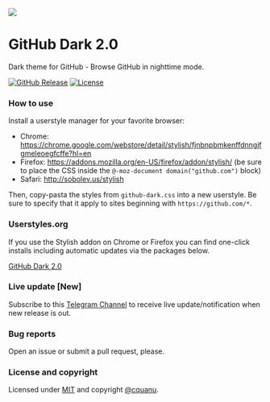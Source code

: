 ![](https://cquanu.github.io/github-dark/preview.png)

# GitHub Dark 2.0

Dark theme for GitHub - Browse GitHub in nighttime mode.

[![GitHub Release](https://img.shields.io/github/release/cquanu/github-dark.svg)](https://github.com/cquanu/github-dark/releases) 
[![License](https://img.shields.io/github/license/cquanu/github-dark.svg)](https://github.com/cquanu/github-dark/blob/master/LICENSE)

### How to use

Install a userstyle manager for your favorite browser:

- Chrome: https://chrome.google.com/webstore/detail/stylish/fjnbnpbmkenffdnngjfgmeleoegfcffe?hl=en
- Firefox: https://addons.mozilla.org/en-US/firefox/addon/stylish/ (be sure to place the CSS inside the `@-moz-document domain("github.com")` block)
- Safari: http://sobolev.us/stylish

Then, copy-pasta the styles from `github-dark.css` into a new userstyle. Be sure to specify that it apply to sites beginning with `https://github.com/*`.

### Userstyles.org

If you use the Stylish addon on Chrome or Firefox you can find one-click installs including automatic updates via the packages below.

[GitHub Dark 2.0](https://userstyles.org/styles/128271)

### Live update [New]

Subscribe to this [Telegram Channel](https://telegram.me/githubdark) to receive live update/notification when new release is out.

### Bug reports

Open an issue or submit a pull request, please.

### License and copyright

Licensed under [MIT](LICENSE) and copyright [@cquanu](https://twitter.com/cquanu).
